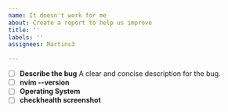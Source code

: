 ```yaml
---
name: It doesn't work for me
about: Create a report to help us improve
title: ''
labels: ''
assignees: Martins3

---
```


- [ ] **Describe the bug**
A clear and concise description for the bug.
- [ ] **nvim --version**
- [ ] **Operating System**
- [ ] **checkhealth screenshot**
